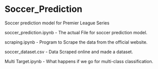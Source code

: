 # Soccer_Prediction
Soccer prediction model for Premier League Series

soccer_prediction.ipynb -     The actual File for soccer prediction model.

scraping.ipynb -              Program to Scrape the data from the official website.

soccer_dataset.csv -          Data Scraped online and made a dataset.

Multi Target.ipynb -          What happens if we go for multi-class classification.
